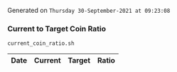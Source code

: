 Generated on `Thursday 30-September-2021 at 09:23:08`

### Current to Target Coin Ratio
`current_coin_ratio.sh`

Date|Current|Target|Ratio
---|---|---|---
